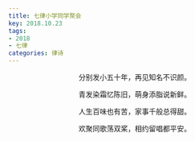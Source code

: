 ```yaml
---
title: 七律小学同学聚会
key: 2018.10.23
tags: 
- 2018
- 七律
categories: 律诗
---
```


<p align="center">分别发小五十年，再见知名不识颜。
</p>
<p align="center">青发染霜忆陈旧，萌身添脂说新鲜。
</p>
<p align="center">人生百味也有苦，家事千般总得甜。
</p>
<p align="center">欢聚同歌荡双桨，相约留唱都平安。
</p>
